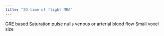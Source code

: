 ```yaml
---
title: "2D time of flight MRA"
---
```

GRE based
Saturation pulse nulls venous or arterial blood flow
Small voxel size

